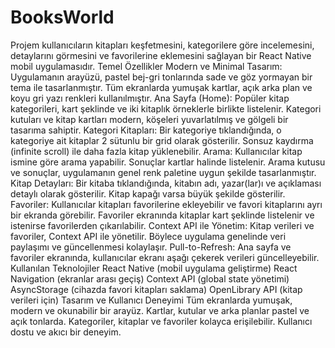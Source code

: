 # BooksWorld
Projem kullanıcıların kitapları keşfetmesini, kategorilere göre incelemesini, detaylarını görmesini ve favorilerine eklemesini sağlayan  bir React Native mobil uygulamasıdır.
Temel Özellikler
Modern ve Minimal Tasarım:
Uygulamanın arayüzü, pastel bej-gri tonlarında sade ve göz yormayan bir tema ile tasarlanmıştır. Tüm ekranlarda yumuşak kartlar, açık arka plan ve koyu gri yazı renkleri kullanılmıştır.
Ana Sayfa (Home):
Popüler kitap kategorileri, kart şeklinde ve iki kitaplık örneklerle birlikte listelenir. Kategori kutuları ve kitap kartları modern, köşeleri yuvarlatılmış ve gölgeli bir tasarıma sahiptir.
Kategori Kitapları:
Bir kategoriye tıklandığında, o kategoriye ait kitaplar 2 sütunlu bir grid olarak gösterilir. Sonsuz kaydırma (infinite scroll) ile daha fazla kitap yüklenebilir.
Arama:
Kullanıcılar kitap ismine göre arama yapabilir. Sonuçlar kartlar halinde listelenir. Arama kutusu ve sonuçlar, uygulamanın genel renk paletine uygun şekilde tasarlanmıştır.
Kitap Detayları:
Bir kitaba tıklandığında, kitabın adı, yazar(lar)ı ve açıklaması detaylı olarak gösterilir. Kitap kapağı varsa büyük şekilde gösterilir.
Favoriler:
Kullanıcılar kitapları favorilerine ekleyebilir ve favori kitaplarını ayrı bir ekranda görebilir. Favoriler ekranında kitaplar kart şeklinde listelenir ve istenirse favorilerden çıkarılabilir.
Context API ile Yönetim:
Kitap verileri ve favoriler, Context API ile yönetilir. Böylece uygulama genelinde veri paylaşımı ve güncellenmesi kolaylaşır.
Pull-to-Refresh:
Ana sayfa ve favoriler ekranında, kullanıcılar ekranı aşağı çekerek verileri güncelleyebilir.
Kullanılan Teknolojiler
React Native (mobil uygulama geliştirme)
React Navigation (ekranlar arası geçiş)
Context API (global state yönetimi)
AsyncStorage (cihazda favori kitapları saklama)
OpenLibrary API (kitap verileri için)
Tasarım ve Kullanıcı Deneyimi
Tüm ekranlarda yumuşak, modern ve okunabilir bir arayüz.
Kartlar, kutular ve arka planlar pastel ve açık tonlarda.
Kategoriler, kitaplar ve favoriler kolayca erişilebilir.
Kullanıcı dostu ve akıcı bir deneyim.
